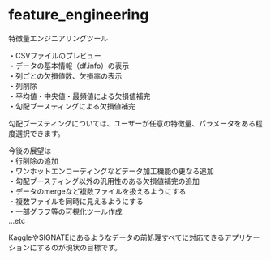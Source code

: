 # feature_engineering
特徴量エンジニアリングツール<br>

・CSVファイルのプレビュー<br>
・データの基本情報（df.info）の表示<br>
・列ごとの欠損値数、欠損率の表示<br>
・列削除<br>
・平均値・中央値・最頻値による欠損値補完<br>
・勾配ブースティングによる欠損値補完<br>

勾配ブースティングについては、ユーザーが任意の特徴量、パラメータをある程度選択できます。<br>

今後の展望は<br>
・行削除の追加<br>
・ワンホットエンコーディングなどデータ加工機能の更なる追加<br>
・勾配ブースティング以外の汎用性のある欠損値補完の追加<br>
・データのmergeなど複数ファイルを扱えるようにする<br>
・複数ファイルを同時に見えるようにする<br>
・一部グラフ等の可視化ツール作成<br>
...etc<br>

KaggleやSIGNATEにあるようなデータの前処理すべてに対応できるアプリケーションにするのが現状の目標です。
